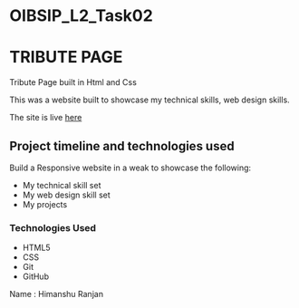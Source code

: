 # OIBSIP_L2_Task02
# TRIBUTE PAGE 
Tribute Page built in Html and Css


This was a website built to showcase my technical skills, web design skills.

The site is live <a href="https://himanshuranjan977.github.io/OIBSIP_L2_Task02/" target="_blank">here</a>


## Project timeline and technologies used

Build a Responsive website in a weak to showcase the following:
* My technical skill set
* My web design skill set
* My projects

### Technologies Used

* HTML5
* CSS
* Git
* GitHub

Name : Himanshu Ranjan 

